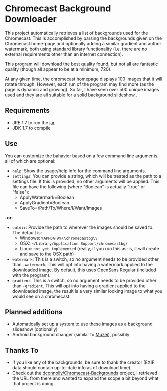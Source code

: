# Chromecast Background Downloader

This project automatically retrieves a list of backgrounds used for the Chromecast.  This is accomplished by parsing the backgrounds given on the Chromecast home-page and optionally adding a similar gradient and author watermark, both using standard library functionality (i.e. there are no external requirements other than an internet connection).

This program will download the best quality found, but not all are fantastic quality (though all appear to be at a minimum, 720).

At any given time, the chromecast homepage displays 100 images that it will rotate through.  However, each run of the program may find more (as the page is dynamic and growing).  So far, I have seen over 500 unique images used and they are all suitable for a solid background slideshow..

## Requirements

* JRE 1.7 to run the [jar](https://github.com/nerdwaller/Chromecast-Backgrounds-Binaries)
* JDK 1.7 to compile

## Use

You can customize the bahavior based on a few command line arguments, all of which are optional:

* `help`:  Show the usage/help info for the command line arguments.
* `settings`:  You can provide a string, which will be treated as the path to a settings file.  If this is provided, no other arguments will be applied.  This file can have the following (where "Boolean" is actually "true" or "false"):
    * ApplyWatermark=Boolean
    * ApplyGradient=Boolean
    * SaveTo=/Path/To/Where/I/Want/Images

**-or-**

* `outdir`:  Provide the path to wherever the images should be saved to.  The default is:
    * Windows: `%APPDATA%\\chromecastbg\\`
    * OSX: `~/Library/Application Support/chromecastbg/`
    * Linux: `not yet implemented` (really, if you run this as-is, it will create and save to the OSX path)
* `watermark`:  This is a switch, so no argument needs to be provided other than `-watermark`.  This will opt into having a watermark applied to the downloaded image.  By default, this uses OpenSans Regular (included with the program).
* `gradient`:  This is a switch, so no argument needs to be provided other than `-gradient`.  This will opt into having a gradient applied to the downloaded image, the result is a very similar looking image to what you would see on a chromecast.

## Planned additions

* Automatically set up a system to use these images as a background slideshow (optionally)
* Android background changer (similar to [Muzei](https://github.com/romannurik/muzei)), possibly

## Thanks To

* If you like any of the backgrounds, be sure to thank the creator (EXIF data should contain up-to-date info as of download time).
* Check out the [dconnolly/Chromecast-Backgrounds](https://github.com/dconnolly/Chromecast-Backgrounds) project, I retrieved the URL from there and wanted to expand the scope a bit beyond what that project is doing.
